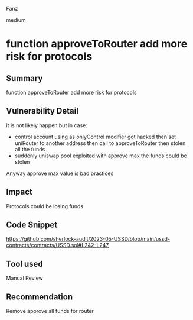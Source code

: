 Fanz

medium

# function approveToRouter add more risk for protocols

## Summary
function approveToRouter add more risk for protocols

## Vulnerability Detail
it is not likely happen but in case:
- control account using as onlyControl modifier got hacked then set uniRouter to another address then call to approveToRouter then stolen all the funds
- suddenly uniswap pool exploited with approve max the funds could be stolen

Anyway approve max value is bad practices

## Impact
Protocols could be losing funds

## Code Snippet
https://github.com/sherlock-audit/2023-05-USSD/blob/main/ussd-contracts/contracts/USSD.sol#L242-L247

## Tool used

Manual Review

## Recommendation
Remove approve all funds for router